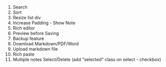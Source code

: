 1. Search
2. Sort
3. Resize list div
4. Increase Padding - Show Note
5. Rich editor
6. Preview before Saving 
7. Backup feature
8. Download Markdown/PDF/Word
9. Upload markdown file
10. Rich paste 
11. Multiple notes Select/Delete (add "selected" class on select - checkbox)


